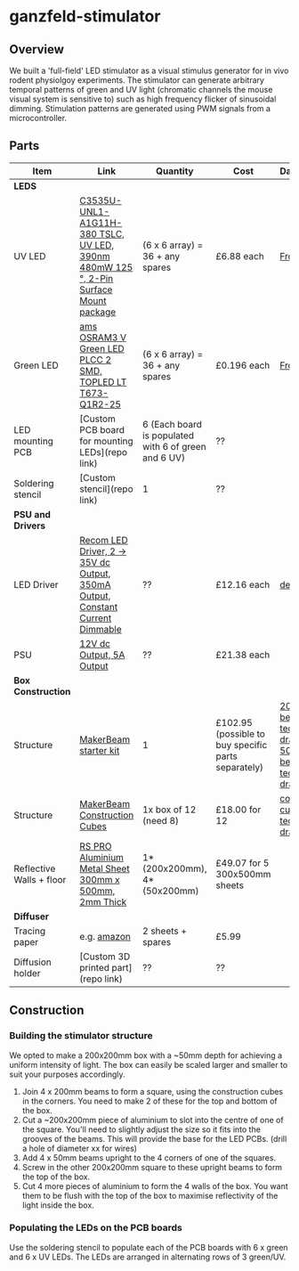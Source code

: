 # ganzfeld-stimulator

## Overview
We built a 'full-field' LED stimulator as a visual stimulus generator for in vivo rodent physiolgoy experiments. The stimulator can generate arbitrary temporal patterns of green and UV light (chromatic channels the mouse visual system is sensitive to) such as high frequency flicker of sinusoidal dimming. Stimulation patterns are generated using PWM signals from a microcontroller.


## Parts 

| Item | Link | Quantity | Cost | Datasheet |
|------|------|----------|------|-----------|
| **LEDS**| | | |
| UV LED   |[C3535U- UNL1-A1G11H-380 TSLC, UV LED, 390nm 480mW 125 °, 2-Pin Surface Mount package](https://uk.rs-online.com/web/p/uv-leds/9033769) | (6 x 6 array) = 36 + any spares | £6.88 each | [From RS](https://uk.rs-online.com/web/p/uv-leds/9033769)|
| Green LED | [ams OSRAM3 V Green LED PLCC 2 SMD, TOPLED LT T673-Q1R2-25](https://uk.rs-online.com/web/p/leds/6648197) | (6 x 6 array) = 36 + any spares | £0.196 each| [From RS](https://uk.rs-online.com/web/p/leds/6648197) |
| LED mounting PCB |  [Custom PCB board for mounting LEDs](repo link) | 6 (Each board is populated with 6 of green and 6 UV) | ?? | 
| Soldering stencil | [Custom stencil](repo link) | 1 | ?? |
|**PSU and Drivers**|||
| LED Driver | [Recom LED Driver, 2 → 35V dc Output, 350mA Output, Constant Current Dimmable](https://uk.rs-online.com/web/p/led-drivers/0416913) | ?? | £12.16 each | [detailed](https://g.recomcdn.com/media/Datasheet/pdf/.fYUQjOlW/.t2a80a771bdbb0ef300f7/Datasheet-93/RCD-24.pdf) |
| PSU | [12V dc Output, 5A Output](https://uk.rs-online.com/web/p/ac-dc-adapters/8808408?gb=s) | ?? | £21.38 each |
|**Box Construction**| | |
| Structure | [MakerBeam starter kit](https://www.technobotsonline.com/makerbeamxl-regular-starter-kit-in-black-anodised-threaded.html) | 1 | £102.95 (possible to buy specific parts separately) | [200mm beam technical drawing](https://drive.google.com/drive/folders/0B8h5C_ek_fmKa2E4a2I1NEtXWTQ?resourcekey=0-tFenALGdWDfK6WEzQJMuUQ), [50mm beam technical drawing](https://drive.google.com/drive/folders/1401xnkoKaVmki9BlENUgdnQiJKWathsU) |
| Structure | [MakerBeam Construction Cubes](https://www.technobotsonline.com/makerbeam-xl-black-corner-cubes-pack-of-12.html) | 1x box of 12 (need 8) |  £18.00 for 12 | [corner cube technical drawing](https://drive.google.com/drive/folders/0B8h5C_ek_fmKcEFvbkl0NWtaZ28?resourcekey=0-kpjmWWiNEXZBVXVSDK05Yg) |
| Reflective Walls + floor | [RS PRO Aluminium Metal Sheet 300mm x 500mm, 2mm Thick](https://uk.rs-online.com/web/p/metal-sheets/0434059) | 1*(200x200mm), 4*(50x200mm) | £49.07 for 5 300x500mm sheets |
|**Diffuser** | | |
| Tracing paper | e.g. [amazon](https://www.amazon.co.uk/GLADFRESIT-Translucent-Architecture-Scrapbooking-Printing/dp/B0C3VX6JPX/ref=asc_df_B0C3VX6JPX/?tag=googshopuk-21&linkCode=df0&hvadid=662823090693&hvpos=&hvnetw=g&hvrand=10142952570193465802&hvpone=&hvptwo=&hvqmt=&hvdev=c&hvdvcmdl=&hvlocint=&hvlocphy=1006565&hvtargid=pla-2196737734548&psc=1&mcid=5f2980b322dd33169770b0c6ecff1379) | 2 sheets + spares | £5.99 |
| Diffusion holder | [Custom 3D printed part](repo link) | ?? | ?? |

## Construction

### Building the stimulator structure
We opted to make a 200x200mm box with a ~50mm depth for achieving a uniform intensity of light. The box can easily be scaled larger and smaller to suit your purposes accordingly.

1) Join 4 x 200mm beams to form a square, using the construction cubes in the corners. You need to make 2 of these for the top and bottom of the box.
2) Cut a ~200x200mm piece of aluminium to slot into the centre of one of the square. You'll need to slightly adjust the size so it fits into the grooves of the beams. This will provide the base for the LED PCBs. (drill a hole of diameter xx for wires)
3) Add 4 x 50mm beams upright to the 4 corners of one of the squares.
4) Screw in the other 200x200mm square to these upright beams to form the top of the box.
5) Cut 4 more pieces of aluminium to form the 4 walls of the box. You want them to be flush with the top of the box to maximise reflectivity of the light inside the box.

### Populating the LEDs on the PCB boards
Use the soldering stencil to populate each of the PCB boards with 6 x green and 6 x UV LEDs. The LEDs are arranged in alternating rows of 3 green/UV.


